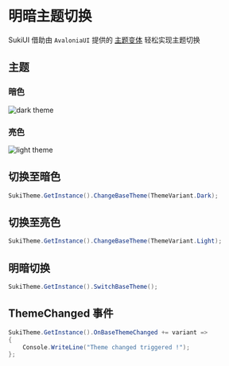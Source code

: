 # 明暗主题切换

SukiUI 借助由 `AvaloniaUI` 提供的 [主题变体](https://docs.avaloniaui.net/zh-Hans/docs/guides/styles-and-resources/how-to-use-theme-variants) 轻松实现主题切换

## 主题

### 暗色

![dark theme](https://github.com/user-attachments/assets/bdfeec4e-d0e7-4d7e-b075-b0616720acbd)

### 亮色

![light theme](https://github.com/user-attachments/assets/84dd83b4-be4f-4a0f-8c86-4d0c0e01e3ea)

## 切换至暗色

```csharp
SukiTheme.GetInstance().ChangeBaseTheme(ThemeVariant.Dark);
```

## 切换至亮色

```csharp
SukiTheme.GetInstance().ChangeBaseTheme(ThemeVariant.Light);
```

## 明暗切换

```csharp
SukiTheme.GetInstance().SwitchBaseTheme();
```

## ThemeChanged 事件

```csharp
SukiTheme.GetInstance().OnBaseThemeChanged += variant =>
{
    Console.WriteLine("Theme changed triggered !");
};
```
